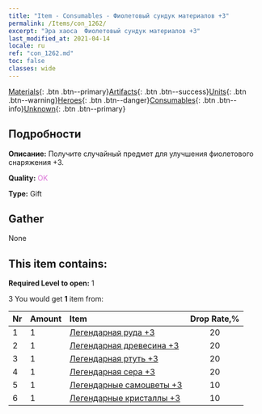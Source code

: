 ```yaml
---
title: "Item - Consumables - Фиолетовый сундук материалов +3"
permalink: /Items/con_1262/
excerpt: "Эра хаоса  Фиолетовый сундук материалов +3"
last_modified_at: 2021-04-14
locale: ru
ref: "con_1262.md"
toc: false
classes: wide
---
```

 [Materials](/ru/Items/){: .btn .btn--primary}[Artifacts](/ru/Items/Artifacts/){: .btn .btn--success}[Units](/ru/Items/Units/){: .btn .btn--warning}[Heroes](/ru/Items/Heroes/){: .btn .btn--danger}[Consumables](/ru/Items/Consumables/){: .btn .btn--info}[Unknown](/ru/Items/Unknown/){: .btn .btn--primary}

## Подробности
 **Описание:** Получите случайный предмет для улучшения фиолетового снаряжения +3.

 **Quality:** <span style="color: #DA70D6">OK</span>

 **Type:** Gift

## Gather

  None

## This item contains:

 **Required Level to open:** 1

 3 You would get **1** item  from:

  | Nr | Amount |     Item    | Drop Rate,% |
  |:---|:-------|:------------|:---------:|
  | 1 | 1 | [Легендарная руда +3](/ru/Items/mat_54/) | 20 | 
  | 2 | 1 | [Легендарная древесина +3](/ru/Items/mat_55/) | 20 | 
  | 3 | 1 | [Легендарная ртуть +3](/ru/Items/mat_56/) | 20 | 
  | 4 | 1 | [Легендарная сера +3](/ru/Items/mat_57/) | 20 | 
  | 5 | 1 | [Легендарные самоцветы +3](/ru/Items/mat_58/) | 10 | 
  | 6 | 1 | [Легендарные кристаллы +3](/ru/Items/mat_59/) | 10 | 
